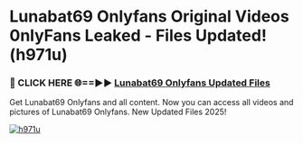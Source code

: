 # Lunabat69 Onlyfans Original Videos 0nlyFans Leaked - Files Updated! (h971u)

<h3>🔴 CLICK HERE 🌐==►► <a href="https://tinyurl.com/ehrbuxhb" rel="nofollow">Lunabat69 Onlyfans Updated Files</a></h3>

Get Lunabat69 Onlyfans and all content. Now you can access all videos and pictures of Lunabat69 Onlyfans. New Updated Files 2025!

[![h971u](https://i.imgur.com/lVYEuWS.gif)](https://tinyurl.com/ehrbuxhb)
